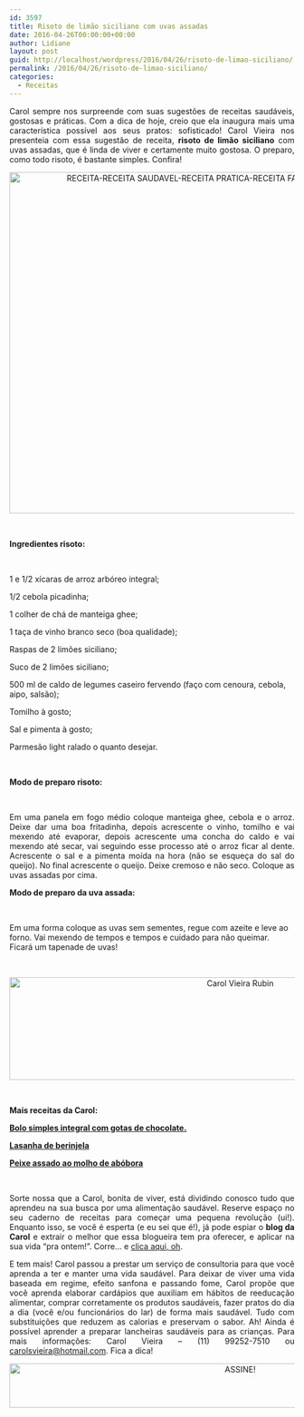 ```yaml
---
id: 3597
title: Risoto de limão siciliano com uvas assadas
date: 2016-04-26T00:00:00+00:00
author: Lidiane
layout: post
guid: http://localhost/wordpress/2016/04/26/risoto-de-limao-siciliano/
permalink: /2016/04/26/risoto-de-limao-siciliano/
categories:
  - Receitas
---
```

<p align="justify">
  Carol sempre nos surpreende com suas sugestões de receitas saudáveis, gostosas e práticas. Com a dica de hoje, creio que ela inaugura mais uma característica possível aos seus pratos: sofisticado! Carol Vieira nos presenteia com essa sugestão de receita, <strong>risoto de limão siciliano</strong> com uvas assadas, que é linda de viver e certamente muito gostosa. O preparo, como todo risoto, é bastante simples. Confira!
</p>

<p align="center">
  <img class="alignnone size-full wp-image-12436" src="http://www.trololodemulher.com.br/blog/wp-content/uploads/2016/04/RECEITA-RECEITA-SAUDAVEL-RECEITA-PRATICA-RECEITA-FACIL-RISOTO-RISOTO-DE-LIMAO.jpg" alt="RECEITA-RECEITA SAUDAVEL-RECEITA PRATICA-RECEITA FACIL-RISOTO-RISOTO DE LIMAO" width="800" height="602" />
</p>

&nbsp;

**Ingredientes risoto:**

&nbsp;

1 e 1/2 xícaras de arroz arbóreo integral;

1/2 cebola picadinha;

1 colher de chá de manteiga ghee;

1 taça de vinho branco seco (boa qualidade);

Raspas de 2 limões siciliano;

Suco de 2 limões siciliano;

500 ml de caldo de legumes caseiro fervendo (faço com cenoura, cebola, aipo, salsão);

Tomilho à gosto;

Sal e pimenta à gosto;

Parmesão light ralado o quanto desejar.

&nbsp;

**Modo de preparo risoto:**

&nbsp;

<p style="text-align: justify;">
  Em uma panela em fogo médio coloque manteiga ghee, cebola e o arroz. Deixe dar uma boa fritadinha, depois acrescente o vinho, tomilho e vai mexendo até evaporar, depois acrescente uma concha do caldo e vai mexendo até secar, vai seguindo esse processo até o arroz ficar al dente. Acrescente o sal e a pimenta moída na hora (não se esqueça do sal do queijo). No final acrescente o queijo. Deixe cremoso e não seco. Coloque as uvas assadas por cima.
</p>

**Modo de preparo da uva assada:**

&nbsp;

Em uma forma coloque as uvas sem sementes, regue com azeite e leve ao forno. Vai mexendo de tempos e tempos e cuidado para não queimar. Ficará um tapenade de uvas!

&nbsp;

<p align="center">
  <img class="alignnone size-full wp-image-11789" src="http://www.trololodemulher.com.br/blog/wp-content/uploads/2016/01/Carol-Vieira-Rubin.jpg" alt="Carol Vieira Rubin" width="800" height="181" />
</p>

&nbsp;

**Mais receitas da Carol:**

<a href="http://www.trololodemulher.com.br/2016/03/22/bolo-simples-integral/" target="_blank"><strong>Bolo simples integral com gotas de chocolate.</strong></a>

<a href="http://www.trololodemulher.com.br/2016/01/27/lasanha-de-berinjela/" target="_blank"><strong>Lasanha de berinjela</strong></a>

<a href="http://www.trololodemulher.com.br/2016/01/13/peixe-assado/" target="_blank"><strong>Peixe assado ao molho de abóbora</strong></a>

&nbsp;

<p style="text-align: justify;">
  Sorte nossa que a Carol, bonita de viver, está dividindo conosco tudo que aprendeu na sua busca por uma alimentação saudável. Reserve espaço no seu caderno de receitas para começar uma pequena revolução (ui!). Enquanto isso, se você é esperta (e eu sei que é!), já pode espiar o <strong>blog da Carol</strong> e extrair o melhor que essa blogueira tem pra oferecer, e aplicar na sua vida “pra ontem!”. Corre… e <a href="http://mundocarolvieira.blogspot.com.br/" target="_blank">clica aqui, oh</a>.
</p>

<p style="text-align: justify;" align="justify">
  E tem mais! Carol passou a prestar um serviço de consultoria para que você aprenda a ter e manter uma vida saudável. Para deixar de viver uma vida baseada em regime, efeito sanfona e passando fome, Carol propõe que você aprenda elaborar cardápios que auxiliam em hábitos de reeducação alimentar, comprar corretamente os produtos saudáveis, fazer pratos do dia a dia (você e/ou funcionários do lar) de forma mais saudável. Tudo com substituições que reduzem as calorias e preservam o sabor. Ah! Ainda é possível aprender a preparar lancheiras saudáveis para as crianças. Para mais informações: Carol Vieira – (11) 99252-7510 ou <a href="mailto:carolsvieira@hotmail.com">carolsvieira@hotmail.com</a>. Fica a dica!
</p>

<p align="center">
  <a href="http://feedburner.google.com/fb/a/mailverify?uri=blogBichaFemea&loc=en_US" target="_blank"><img class="alignnone size-full wp-image-10439" src="http://www.trololodemulher.com.br/blog/wp-content/uploads/2014/09/ASSINE.png" alt="ASSINE!" width="800" height="78" /></a>
</p>